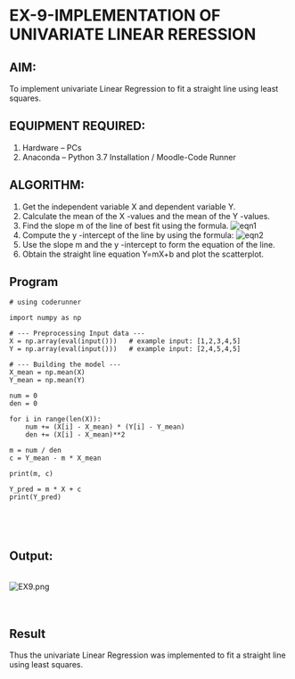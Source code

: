 
# EX-9-IMPLEMENTATION OF UNIVARIATE LINEAR RERESSION
## AIM:
To implement univariate Linear Regression to fit a straight line using least squares.
## EQUIPMENT REQUIRED:
1.	Hardware – PCs
2.	Anaconda – Python 3.7 Installation / Moodle-Code Runner
## ALGORITHM:
1.	Get the independent variable X and dependent variable Y.
2.	Calculate the mean of the X -values and the mean of the Y -values.
3.	Find the slope m of the line of best fit using the formula.
 ![eqn1](./eq1.jpg)
4.	Compute the y -intercept of the line by using the formula:
![eqn2](./eq2.jpg)  
5.	Use the slope m and the y -intercept to form the equation of the line.
6.	Obtain the straight line equation Y=mX+b and plot the scatterplot.
## Program
```
# using coderunner

import numpy as np

# --- Preprocessing Input data ---
X = np.array(eval(input()))   # example input: [1,2,3,4,5]
Y = np.array(eval(input()))   # example input: [2,4,5,4,5]

# --- Building the model ---
X_mean = np.mean(X)
Y_mean = np.mean(Y)

num = 0
den = 0

for i in range(len(X)):
    num += (X[i] - X_mean) * (Y[i] - Y_mean)
    den += (X[i] - X_mean)**2

m = num / den
c = Y_mean - m * X_mean

print(m, c)

Y_pred = m * X + c
print(Y_pred)





```
## Output:
</br>![EX9.png]()
</br>
</br>
</br>

## Result
Thus the univariate Linear Regression was implemented to fit a straight line using least squares.
